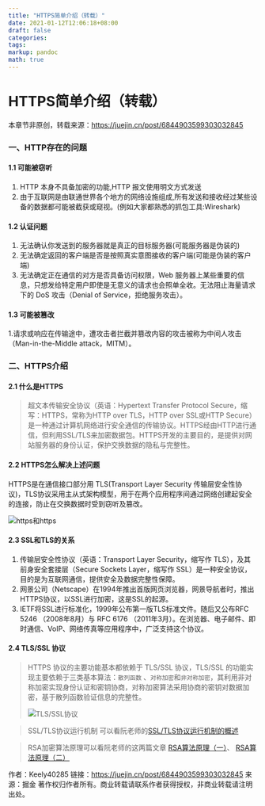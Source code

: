```yaml
---
title: "HTTPS简单介绍（转载）"
date: 2021-01-12T12:06:18+08:00
draft: false
categories: 
tags:
markup: pandoc
math: true
---
```


# HTTPS简单介绍（转载）

本章节非原创，转载来源：https://juejin.cn/post/6844903599303032845

### 一、HTTP存在的问题

#### 1.1 可能被窃听

1. HTTP 本身不具备加密的功能,HTTP 报文使用明文方式发送
2. 由于互联网是由联通世界各个地方的网络设施组成,所有发送和接收经过某些设备的数据都可能被截获或窥视。(例如大家都熟悉的抓包工具:Wireshark)

#### 1.2 认证问题

1. 无法确认你发送到的服务器就是真正的目标服务器(可能服务器是伪装的)
2. 无法确定返回的客户端是否是按照真实意图接收的客户端(可能是伪装的客户端)
3. 无法确定正在通信的对方是否具备访问权限，Web 服务器上某些重要的信息，只想发给特定用户即使是无意义的请求也会照单全收。无法阻止海量请求下的 DoS 攻击（Denial of Service，拒绝服务攻击）。

#### 1.3 可能被篡改

1.请求或响应在传输途中，遭攻击者拦截并篡改内容的攻击被称为中间人攻击（Man-in-the-Middle attack，MITM）。

### 二、HTTPS介绍

#### 2.1 什么是HTTPS

> 超文本传输安全协议（英语：Hypertext Transfer Protocol Secure，缩写：HTTPS，常称为HTTP over TLS，HTTP over SSL或HTTP Secure）是一种通过计算机网络进行安全通信的传输协议。HTTPS经由HTTP进行通信，但利用SSL/TLS来加密数据包。HTTPS开发的主要目的，是提供对网站服务器的身份认证，保护交换数据的隐私与完整性。

#### 2.2 HTTPS怎么解决上述问题

HTTPS是在通信接口部分用 TLS(Transport Layer Security 传输层安全性协议)，TLS协议采用主从式架构模型，用于在两个应用程序间通过网络创建起安全的连接，防止在交换数据时受到窃听及篡改。



![https和https](https://user-gold-cdn.xitu.io/2018/4/16/162cd3df803538f6?imageView2/0/w/1280/h/960/format/webp/ignore-error/1)



#### 2.3 SSL和TLS的关系

1. 传输层安全性协议（英语：Transport Layer Security，缩写作 TLS），及其前身安全套接层（Secure Sockets Layer，缩写作 SSL）是一种安全协议，目的是为互联网通信，提供安全及数据完整性保障。
2. 网景公司（Netscape）在1994年推出首版网页浏览器，网景导航者时，推出HTTPS协议，以SSL进行加密，这是SSL的起源。
3. IETF将SSL进行标准化，1999年公布第一版TLS标准文件。随后又公布RFC 5246 （2008年8月）与 RFC 6176 （2011年3月）。在浏览器、电子邮件、即时通信、VoIP、网络传真等应用程序中，广泛支持这个协议。

#### 2.4 TLS/SSL 协议

> HTTPS 协议的主要功能基本都依赖于 TLS/SSL 协议，TLS/SSL 的功能实现主要依赖于三类基本算法：`散列函数` 、`对称加密`和`非对称加密`，其利用非对称加密实现身份认证和密钥协商，对称加密算法采用协商的密钥对数据加密，基于散列函数验证信息的完整性。
>
> ![TLS/SSL协议](https://user-gold-cdn.xitu.io/2018/4/20/162e3583d5cb5b1e?imageView2/0/w/1280/h/960/format/webp/ignore-error/1)

> SSL/TLS协议运行机制 可以看阮老师的[SSL/TLS协议运行机制的概述](http://ruanyifeng.com/blog/2014/02/ssl_tls.html)

> RSA加密算法原理可以看阮老师的这两篇文章 [RSA算法原理（一）](http://www.ruanyifeng.com/blog/2013/06/rsa_algorithm_part_one.html)、 [RSA算法原理（二）](http://www.ruanyifeng.com/blog/2013/07/rsa_algorithm_part_two.html)


作者：Keely40285
链接：https://juejin.cn/post/6844903599303032845
来源：掘金
著作权归作者所有。商业转载请联系作者获得授权，非商业转载请注明出处。